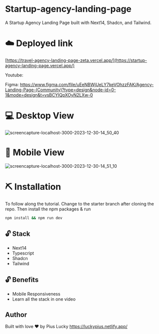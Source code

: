 # Startup-agency-landing-page
A Startup Agency Landing Page built with Next14, Shadcn, and Tailwind.

# ☁️ Deployed link
[https://travel-agency-landing-page-zeta.vercel.app/](https://startup-agency-landing-page.vercel.app/)

Youtube:  

Figma: https://www.figma.com/file/uEeNBWjUeLY7keVOhzzFAK/Agency-Landing-Page-(Community)?type=design&node-id=0-1&mode=design&t=vsBCYIQpXOyN2LXw-0

# 💻 Desktop View
![screencapture-localhost-3000-2023-12-30-14_50_40](https://github.com/PiusLucky/startup-agency-landing-page/assets/32282934/3668259b-9176-4b43-bb19-7eead6b4ed64)


# 📱 Mobile View
![screencapture-localhost-3000-2023-12-30-14_51_10](https://github.com/PiusLucky/startup-agency-landing-page/assets/32282934/ff3451ea-83aa-46a5-a99d-e2ad40153e15)



# ⛏️ Installation
To follow along the tutorial. Change to the starter branch  after cloning the repo.
Then install the npm packages & run
```bash
npm install && npm run dev
```


## 🔓 Stack
- Next14
- Typescript
- Shadcn
- Tailwind

## 🔓 Benefits
- Mobile Responsiveness
- Learn all the stack in one video

## Author
Built with love ❤️ by Pius Lucky https://luckypius.netlify.app/


